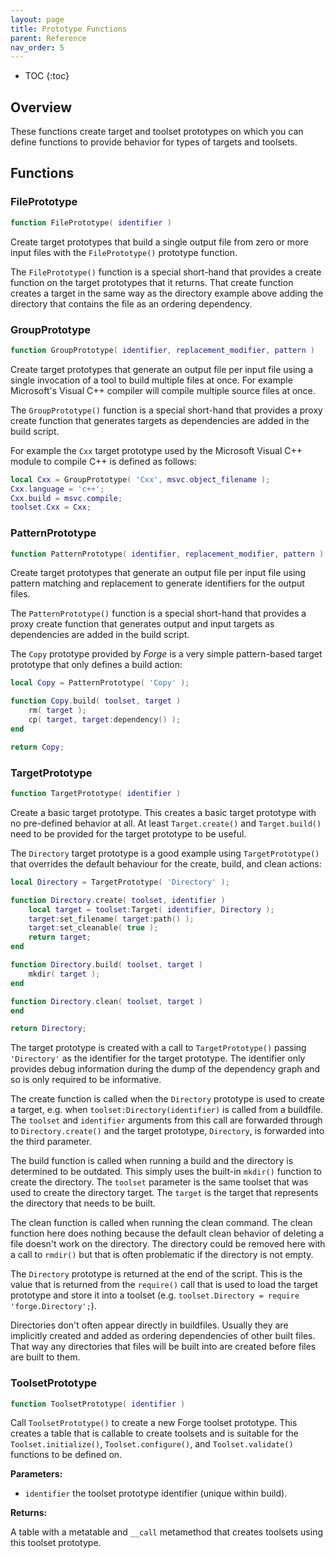 ```yaml
---
layout: page
title: Prototype Functions
parent: Reference
nav_order: 5
---
```


- TOC
{:toc}

## Overview

These functions create target and toolset prototypes on which you can define functions to provide behavior for types of targets and toolsets.

## Functions

### FilePrototype

~~~lua
function FilePrototype( identifier )
~~~

Create target prototypes that build a single output file from zero or more input files with the `FilePrototype()` prototype function.

The `FilePrototype()` function is a special short-hand that provides a create function on the target prototypes that it returns.  That create function creates a target in the same way as the directory example above adding the directory that contains the file as an ordering dependency.

### GroupPrototype

~~~lua
function GroupPrototype( identifier, replacement_modifier, pattern )
~~~

Create target prototypes that generate an output file per input file using a single invocation of a tool to build multiple files at once.  For example Microsoft's Visual C++ compiler will compile multiple source files at once.

The `GroupPrototype()` function is a special short-hand that provides a proxy create function that generates targets as dependencies are added in the build script.

For example the `Cxx` target prototype used by the Microsoft Visual C++ module to compile C++ is defined as follows:

~~~lua
local Cxx = GroupPrototype( 'Cxx', msvc.object_filename );
Cxx.language = 'c++';
Cxx.build = msvc.compile;
toolset.Cxx = Cxx;
~~~

### PatternPrototype

~~~lua
function PatternPrototype( identifier, replacement_modifier, pattern )
~~~

Create target prototypes that generate an output file per input file using pattern matching and replacement to generate identifiers for the output files.

The `PatternPrototype()` function is a special short-hand that provides a proxy create function that generates output and input targets as dependencies are added in the build script.

The `Copy` prototype provided by *Forge* is a very simple pattern-based target prototype that only defines a build action:

~~~lua
local Copy = PatternPrototype( 'Copy' );

function Copy.build( toolset, target )
    rm( target );
    cp( target, target:dependency() );
end

return Copy;
~~~

### TargetPrototype

~~~lua
function TargetPrototype( identifier )
~~~

Create a basic target prototype.  This creates a basic target prototype with no pre-defined behavior at all.  At least `Target.create()` and `Target.build()` need to be provided for the target prototype to be useful.

The `Directory` target prototype is a good example using `TargetPrototype()` that overrides the default behaviour for the create, build, and clean actions:

~~~lua
local Directory = TargetPrototype( 'Directory' );

function Directory.create( toolset, identifier )
    local target = toolset:Target( identifier, Directory );
    target:set_filename( target:path() );
    target:set_cleanable( true );
    return target;
end

function Directory.build( toolset, target )
    mkdir( target );
end

function Directory.clean( toolset, target )
end

return Directory;
~~~

The target prototype is created with a call to `TargetPrototype()` passing `'Directory'` as the identifier for the target prototype.  The identifier only provides debug information during the dump of the dependency graph and so is only required to be informative.

The create function is called when the `Directory` prototype is used to create a target, e.g. when `toolset:Directory(identifier)` is called from a buildfile.  The `toolset` and `identifier` arguments from this call are forwarded through to `Directory.create()` and the target prototype, `Directory`, is forwarded into the third parameter.

The build function is called when running a build and the directory is determined to be outdated.  This simply uses the built-in `mkdir()` function to create the directory.  The `toolset` parameter is the same toolset that was used to create the directory target.  The `target` is the target that represents the directory that needs to be built.

The clean function is called when running the clean command.  The clean function here does nothing because the default clean behavior of deleting a file doesn't work on the directory.  The directory could be removed here with a call to `rmdir()` but that is often problematic if the directory is not empty.

The `Directory` prototype is returned at the end of the script.  This is the value that is returned from the `require()` call that is used to load the target prototype and store it into a toolset (e.g. `toolset.Directory = require 'forge.Directory';`).

Directories don't often appear directly in buildfiles.  Usually they are implicitly created and added as ordering dependencies of other built files.  That way any directories that files will be built into are created before files are built to them.

### ToolsetPrototype

~~~lua
function ToolsetPrototype( identifier )
~~~

Call `ToolsetPrototype()` to create a new Forge toolset prototype.  This creates a table that is callable to create toolsets and is suitable for the `Toolset.initialize()`, `Toolset.configure()`, and `Toolset.validate()` functions to be defined on.

**Parameters:**

- `identifier` the toolset prototype identifier (unique within build).

**Returns:**

A table with a metatable and `__call` metamethod that creates toolsets using this toolset prototype.

